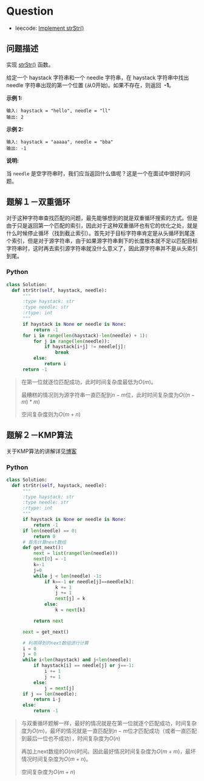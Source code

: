 # Question

- leecode: [Implement strStr()](https://leetcode-cn.com/problems/implement-strstr/)

## 问题描述

实现 [strStr()](https://baike.baidu.com/item/strstr/811469) 函数。

给定一个 haystack 字符串和一个 needle 字符串，在 haystack 字符串中找出 needle 字符串出现的第一个位置 (从0开始)。如果不存在，则返回  **-1**。

**示例 1:**

```
输入: haystack = "hello", needle = "ll"
输出: 2

```

**示例 2:**

```
输入: haystack = "aaaaa", needle = "bba"
输出: -1

```

**说明:**

当 `needle` 是空字符串时，我们应当返回什么值呢？这是一个在面试中很好的问题。

## 题解１－双重循环

对于这种字符串查找匹配的问题，最先能够想到的就是双重循环搜索的方式。但是由于只是返回第一个匹配的索引，因此对于这种双重循环也有它的优化之处，就是什么时候停止循环（找到截止索引）。首先对于目标字符串肯定是从头循环到尾逐个索引，但是对于源字符串，由于如果源字符串剩下的长度根本就不足以匹配目标字符串时，这时再去索引源字符串就没什么意义了，因此源字符串并不是从头索引到尾。

### Python

```python
class Solution:
  def strStr(self, haystack, needle):
      """
      :type haystack: str
      :type needle: str
      :rtype: int
      """
      if haystack is None or needle is None:
          return -1
      for i in range(len(haystack)-len(needle) + 1):
          for j in range(len(needle)):
              if haystack[i+j] != needle[j]:
                  break
          else:
              return i
      return -1
```
> 在第一位就逐位匹配成功，此时时间复杂度最低为$O(m)$。
>
> 最糟糕的情况则为源字符串一直匹配到$n-m$位，此时时间复杂度为$O((n-m)*m)$
>
> 空间复杂度则为$O(m+n)$

## 题解２－KMP算法

关于KMP算法的讲解详见[博客](https://blog.csdn.net/v_july_v/article/details/7041827)

### Python

```python
class Solution:
  def strStr(self, haystack, needle):
      """
      :type haystack: str
      :type needle: str
      :rtype: int
      """
      if haystack is None or needle is None:
          return -1
      if len(needle) == 0:
          return 0
      # 首先计算next数组
      def get_next():
          next = list(range(len(needle)))
          next[0] = -1
          k=-1
          j=0
          while j < len(needle) -1:
              if k==-1 or needle[j]==needle[k]:
                  k += 1
                  j += 1
                  next[j] = k
              else:
                  k = next[k]

          return next

      next = get_next()

      # 利用得到的next数组进行计算
      i = 0
      j = 0
      while i<len(haystack) and j<len(needle):
          if haystack[i] == needle[j] or j==-1:
              i += 1
              j += 1
          else:
              j = next[j]
      if j == len(needle):
          return i-j
      else:
          return -1
```
> 与双重循环题解一样，最好的情况就是在第一位就逐个匹配成功，时间复杂度为$O(m)$，最坏的情况就是一直匹配到$n-m$位才匹配成功（或者一直匹配到最后一位也不成功），时间复杂度为$O(n)$
>
> 再加上next数组的$O(m)$时间。因此最好情况时间复杂度为$O(m + m)$，最坏情况时间复杂度为$O(m + n)$。
>
> 空间复杂度为$O(m + n)$

